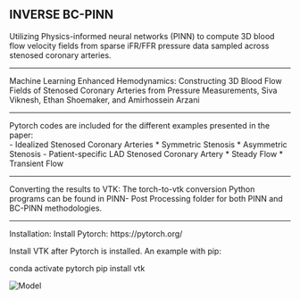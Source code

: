 ## INVERSE BC-PINN ##

Utilizing Physics-informed neural networks (PINN) to compute 3D blood flow velocity fields from sparse iFR/FFR pressure data sampled across stenosed coronary arteries. 
<hr>
Machine Learning Enhanced Hemodynamics: Constructing 3D Blood Flow Fields of Stenosed Coronary Arteries from Pressure Measurements, Siva Viknesh, Ethan Shoemaker, and Amirhossein Arzani
<hr>
Pytorch codes are included for the different examples presented in the paper:<br />
- Idealized Stenosed Coronary Arteries
  * Symmetric Stenosis
  * Asymmetric Stenosis
- Patient-specific LAD Stenosed Coronary Artery
  * Steady Flow 
  * Transient Flow
<hr>
Converting the results to VTK: The torch-to-vtk conversion Python programs can be found in PINN- Post Processing folder for both PINN and BC-PINN methodologies. 
<hr>
Installation:
Install Pytorch:
https://pytorch.org/

Install VTK after Pytorch is installed.
An example with pip:

conda activate pytorch
pip install vtk

![Model](https://github.com/siva-viknesh/Inverse-BC-PINN-Framework/blob/main/Patient-Specific%20LAD%20Coronary%20Artery/Figure.jpeg)
